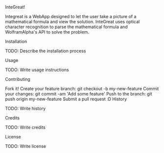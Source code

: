 InteGreat!

Integreat is a WebApp designed to let the user take a picture of a mathematical formula and view the solution. InteGreat uses optical character recognition to parse the mathematical formula and WolframAlpha's API to solve the problem. 

Installation

TODO: Describe the installation process

Usage

TODO: Write usage instructions

Contributing

Fork it!
Create your feature branch: git checkout -b my-new-feature
Commit your changes: git commit -am 'Add some feature'
Push to the branch: git push origin my-new-feature
Submit a pull request :D
History

TODO: Write history

Credits

TODO: Write credits

License

TODO: Write license